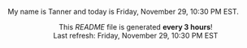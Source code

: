 My name is Tanner and today is Friday, November 29, 10:30 PM EST.

<p align="center">This <i>README</i> file is generated <b>every 3 hours</b>!</br>Last refresh: Friday, November 29, 10:30 PM EST<br /></p>

